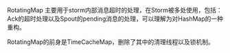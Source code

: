 RotatingMap 主要用于storm内部消息超时的处理，在Storm被多处使用，包括：Ack的超时处理以及Spout的pending消息的处理，可以理解为对HashMap的一种重构。

RotatingMap的前身是TimeCacheMap，删除了其中的清理线程以及锁机制。

